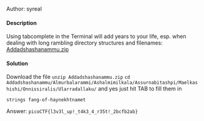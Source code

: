 Author: syreal

#### Description

Using tabcomplete in the Terminal will add years to your life, esp. when dealing with long rambling directory structures and filenames: [Addadshashanammu.zip](https://mercury.picoctf.net/static/9689f2b453ad5daeb73ca7534e4d1521/Addadshashanammu.zip)

#### Solution

Download the file
`unzip Addadshashanammu.zip`
`cd Addadshashanammu/Almurbalarammi/Ashalmimilkala/Assurnabitashpi/Maelkashishi/Onnissiralis/Ularradallaku/` and yes just hit TAB to fill them in

`strings fang-of-haynekhtnamet`

Answer: `picoCTF{l3v3l_up!_t4k3_4_r35t!_2bcfb2ab}`